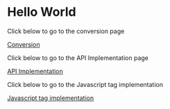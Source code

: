 
<!DOCTYPE html>
<html>
  <HEAD>
<!-- Google Tag Manager -->
<script>(function(w,d,s,l,i){w[l]=w[l]||[];w[l].push({'gtm.start':
new Date().getTime(),event:'gtm.js'});var f=d.getElementsByTagName(s)[0],
j=d.createElement(s),dl=l!='dataLayer'?'&l='+l:'';j.async=true;j.src=
'https://www.googletagmanager.com/gtm.js?id='+i+dl;f.parentNode.insertBefore(j,f);
})(window,document,'script','dataLayer','GTM-TBHRNM9');</script>
<!-- End Google Tag Manager -->
  </HEAD>
<body>
  <!-- Google Tag Manager (noscript) -->
<noscript><iframe src="https://www.googletagmanager.com/ns.html?id=GTM-TBHRNM9"
height="0" width="0" style="display:none;visibility:hidden"></iframe></noscript>
<!-- End Google Tag Manager (noscript) -->
<h1>Hello World</h1>
<p>Click below to go to the conversion page</p>
       <a href="https://stevearnoldimpact.github.io/conversion.html">Conversion</a>
 
<p>Click below to go to the API Implementation page</p>
       <a href="https://stevearnoldimpact.github.io/techtest.html">API Implementation</a>
  
<p>Click below to go to the Javascript tag implementation</p>
       <a href="https://stevearnoldimpact.github.io/techtest2.html">Javascript tag implementation</a>
  
  </body>
</html>
